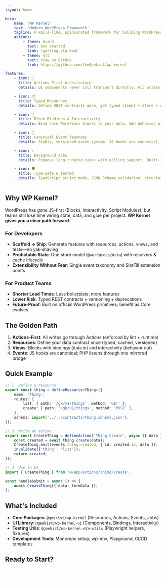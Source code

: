 ```yaml
---
layout: home

hero:
    name: 'WP Kernel'
    text: 'Modern WordPress Framework'
    tagline: A Rails-like, opinionated framework for building WordPress products where JavaScript is the source of truth
    actions:
        - theme: brand
          text: Get Started
          link: /getting-started/
        - theme: alt
          text: View on GitHub
          link: https://github.com/theGeekist/wp-kernel

features:
    - icon: 🎯
      title: Actions-First Architecture
      details: UI components never call transport directly. All writes route through Actions that orchestrate writes, emit events, invalidate caches, and queue jobs.

    - icon: 📦
      title: Typed Resources
      details: Define REST contracts once, get typed client + store + cache keys + events. One definition for your entire data layer.

    - icon: 🔌
      title: Block Bindings & Interactivity
      details: Bind core WordPress blocks to your data. Add behavior with the Interactivity API. No custom blocks needed for most use cases.

    - icon: 🎪
      title: Canonical Event Taxonomy
      details: Stable, versioned event system. JS hooks are canonical, PHP bridge mirrors selected events only. No ad-hoc event names.

    - icon: ⚡
      title: Background Jobs
      details: Enqueue long-running tasks with polling support. Built-in status tracking and automatic retries with exponential backoff.

    - icon: 🛡️
      title: Type-Safe & Tested
      details: TypeScript strict mode, JSON Schema validation, structured error handling (KernelError), and comprehensive E2E tests.
---
```


## Why WP Kernel?

WordPress has gone JS-first (Blocks, Interactivity, Script Modules), but teams still lose time wiring state, data, and glue per project. **WP Kernel gives you a clear path forward.**

### For Developers

- **Scaffold → Ship**: Generate features with resources, actions, views, and tests—no yak-shaving
- **Predictable State**: One store model (`@wordpress/data`) with resolvers & cache lifecycle
- **Extensibility Without Fear**: Single event taxonomy and SlotFill extension points

### For Product Teams

- **Shorter Lead Times**: Less boilerplate, more features
- **Lower Risk**: Typed REST contracts + versioning + deprecations
- **Future-Proof**: Built on official WordPress primitives; benefit as Core evolves

## The Golden Path

1. **Actions-First**: All writes go through Actions (enforced by lint + runtime)
2. **Resources**: Define your data contract once (typed, cached, versioned)
3. **Views**: Blocks with bindings (data in) and interactivity (behavior out)
4. **Events**: JS hooks are canonical; PHP listens through one mirrored bridge

## Quick Example

```typescript
// 1. Define a resource
export const thing = defineResource<Thing>({
	name: 'thing',
	routes: {
		list: { path: '/gk/v1/things', method: 'GET' },
		create: { path: '/gk/v1/things', method: 'POST' },
	},
	schema: import('../../contracts/thing.schema.json'),
});

// 2. Write an action
export const CreateThing = defineAction('Thing.Create', async ({ data }) => {
	const created = await thing.create(data);
	CreateThing.emit(events.thing.created, { id: created.id, data });
	invalidate(['thing', 'list']);
	return created;
});

// 3. Use in UI
import { CreateThing } from '@/app/actions/Thing/Create';

const handleSubmit = async () => {
	await CreateThing({ data: formData });
};
```

## What's Included

- **Core Packages**: `@geekist/wp-kernel` (Resources, Actions, Events, Jobs)
- **UI Library**: `@geekist/wp-kernel-ui` (Components, Bindings, Interactivity)
- **Testing Utils**: `@geekist/wp-kernel-e2e-utils` (Playwright helpers, fixtures)
- **Development Tools**: Monorepo setup, wp-env, Playground, CI/CD templates

## Ready to Start?

<div style="margin-top: 2rem;">
  <a href="/getting-started/" style="display: inline-block; background: var(--vp-c-brand); color: white; padding: 0.75rem 1.5rem; border-radius: 8px; text-decoration: none; font-weight: 600;">Get Started →</a>
</div>
